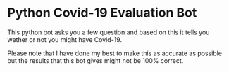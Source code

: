 # Python Covid-19 Evaluation Bot
This python bot asks you a few question and based on this it tells you wether or not you might have Covid-19.

Please note that I have done my best to make this as accurate as possible but the results that this bot gives might not be 100% correct.

